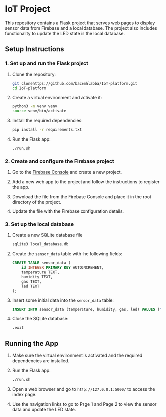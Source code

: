 # IoT Project

This repository contains a Flask project that serves web pages to display sensor data from Firebase and a local database. The project also includes functionality to update the LED state in the local database.

## Setup Instructions

### 1. Set up and run the Flask project

1. Clone the repository:
    ```bash
    git clonehttps://github.com/bacemhlabba/IoT-platform.git
    cd IoT-platform
    ```

2. Create a virtual environment and activate it:
    ```bash
    python3 -m venv venv
    source venv/bin/activate
    ```

3. Install the required dependencies:
    ```bash
    pip install -r requirements.txt
    ```

4. Run the Flask app:
    ```bash
    ./run.sh
    ```

### 2. Create and configure the Firebase project

1. Go to the [Firebase Console](https://console.firebase.google.com/) and create a new project.

2. Add a new web app to the project and follow the instructions to register the app.

3. Download the  file from the Firebase Console and place it in the root directory of the project.

4. Update the  file with the Firebase configuration details.

### 3. Set up the local database

1. Create a new SQLite database file:
    ```bash
    sqlite3 local_database.db
    ```

2. Create the `sensor_data` table with the following fields:
    ```sql
    CREATE TABLE sensor_data (
        id INTEGER PRIMARY KEY AUTOINCREMENT,
        temperature TEXT,
        humidity TEXT,
        gas TEXT,
        led TEXT
    );
    ```

3. Insert some initial data into the `sensor_data` table:
    ```sql
    INSERT INTO sensor_data (temperature, humidity, gas, led) VALUES ('25', '60', 'Normal', 'OFF');
    ```

4. Close the SQLite database:
    ```bash
    .exit
    ```

## Running the App

1. Make sure the virtual environment is activated and the required dependencies are installed.

2. Run the Flask app:
    ```bash
    ./run.sh
    ```

3. Open a web browser and go to `http://127.0.0.1:5000/` to access the index page.

4. Use the navigation links to go to Page 1 and Page 2 to view the sensor data and update the LED state.
